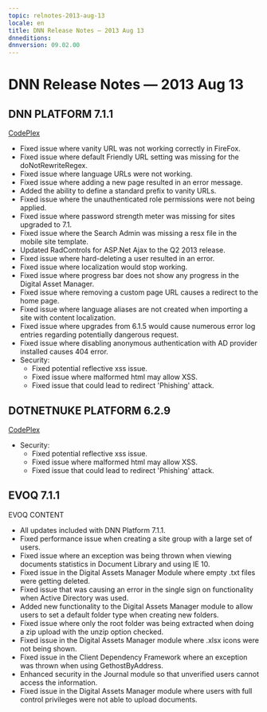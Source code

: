 ```yaml
---
topic: relnotes-2013-aug-13
locale: en
title: DNN Release Notes — 2013 Aug 13
dnneditions: 
dnnversion: 09.02.00
---
```


# DNN Release Notes — 2013 Aug 13

## DNN PLATFORM 7.1.1

[CodePlex](http://dotnetnuke.codeplex.com/releases/view/110757)

*   Fixed issue where vanity URL was not working correctly in FireFox.
*   Fixed issue where default Friendly URL setting was missing for the doNotRewriteRegex.
*   Fixed issue where language URLs were not working.
*   Fixed issue where adding a new page resulted in an error message.
*   Added the ability to define a standard prefix to vanity URLs.
*   Fixed issue where the unauthenticated role permissions were not being applied.
*   Fixed issue where password strength meter was missing for sites upgraded to 7.1.
*   Fixed issue where the Search Admin was missing a resx file in the mobile site template.
*   Updated RadControls for ASP.Net Ajax to the Q2 2013 release.
*   Fixed issue where hard-deleting a user resulted in an error.
*   Fixed issue where localization would stop working.
*   Fixed issue where progress bar does not show any progress in the Digital Asset Manager.
*   Fixed issue where removing a custom page URL causes a redirect to the home page.
*   Fixed issue where language aliases are not created when importing a site with content localization.
*   Fixed issue where upgrades from 6.1.5 would cause numerous error log entries regarding potentially dangerous request.
*   Fixed issue where disabling anonymous authentication with AD provider installed causes 404 error.
*   Security:
    *   Fixed potential reflective xss issue.
    *   Fixed issue where malformed html may allow XSS.
    *   Fixed issue that could lead to redirect 'Phishing' attack.

## DOTNETNUKE PLATFORM 6.2.9

[CodePlex](http://dotnetnuke.codeplex.com/releases/view/110758)

*   Security:
    *   Fixed potential reflective xss issue.
    *   Fixed issue where malformed html may allow XSS.
    *   Fixed issue that could lead to redirect 'Phishing' attack.

## EVOQ 7.1.1

EVOQ CONTENT

*   All updates included with DNN Platform 7.1.1.
*   Fixed performance issue when creating a site group with a large set of users.
*   Fixed issue where an exception was being thrown when viewing documents statistics in Document Library and using IE 10.
*   Fixed issue in the Digital Assets Manager Module where empty .txt files were getting deleted.
*   Fixed issue that was causing an error in the single sign on functionality when Active Directory was used.
*   Added new functionality to the Digital Assets Manager module to allow users to set a default folder type when creating new folders.
*   Fixed issue where only the root folder was being extracted when doing a zip upload with the unzip option checked.
*   Fixed issue in the Digital Assets Manager module where .xlsx icons were not being shown.
*   Fixed issue in the Client Dependency Framework where an exception was thrown when using GethostByAddress.
*   Enhanced security in the Journal module so that unverified users cannot access the information.
*   Fixed issue in the Digital Assets Manager module where users with full control privileges were not able to upload documents.